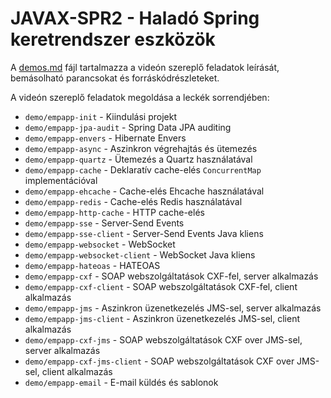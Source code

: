 # JAVAX-SPR2 - Haladó Spring keretrendszer eszközök

A [demos.md](demos.md) fájl tartalmazza a videón szereplő feladatok leírását, bemásolható
parancsokat és forráskódrészleteket.

A videón szereplő feladatok megoldása a leckék sorrendjében:

* `demo/empapp-init` - Kiindulási projekt
* `demo/empapp-jpa-audit` - Spring Data JPA auditing
* `demo/empapp-envers` - Hibernate Envers
* `demo/empapp-async` - Aszinkron végrehajtás és ütemezés
* `demo/empapp-quartz` - Ütemezés a Quartz használatával
* `demo/empapp-cache` - Deklaratív cache-elés `ConcurrentMap` implementációval
* `demo/empapp-ehcache` - Cache-elés Ehcache használatával
* `demo/empapp-redis` - Cache-elés Redis használatával
* `demo/empapp-http-cache` - HTTP cache-elés
* `demo/empapp-sse` - Server-Send Events
* `demo/empapp-sse-client` - Server-Send Events Java kliens
* `demo/empapp-websocket` - WebSocket
* `demo/empapp-websocket-client` - WebSocket Java kliens
* `demo/empapp-hateoas` - HATEOAS
* `demo/empapp-cxf` - SOAP webszolgáltatások CXF-fel, server alkalmazás
* `demo/empapp-cxf-client` - SOAP webszolgáltatások CXF-fel, client alkalmazás
* `demo/empapp-jms` - Aszinkron üzenetkezelés JMS-sel, server alkalmazás
* `demo/empapp-jms-client` - Aszinkron üzenetkezelés JMS-sel, client alkalmazás
* `demo/empapp-cxf-jms` - SOAP webszolgáltatások CXF over JMS-sel, server alkalmazás
* `demo/empapp-cxf-jms-client` - SOAP webszolgáltatások CXF over JMS-sel, client alkalmazás
* `demo/empapp-email` - E-mail küldés és sablonok

